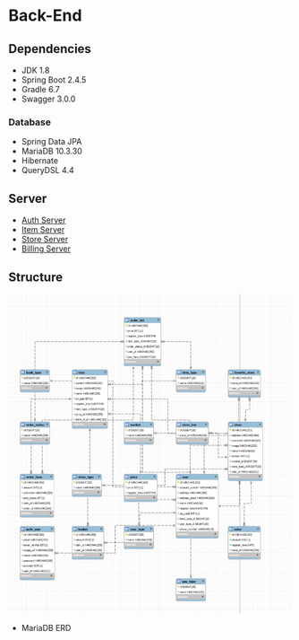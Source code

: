 # Back-End

## Dependencies
- JDK 1.8
- Spring Boot 2.4.5
- Gradle 6.7
- Swagger 3.0.0

### Database
- Spring Data JPA
- MariaDB 10.3.30
- Hibernate
- QueryDSL 4.4

## Server

- [Auth Server](./auth/README.md)
- [Item Server](./Item/README.md)
- [Store Server](./store/README.md)
- [Billing Server](./billing/README.md)

## Structure
![img_1.png](img_1.png)
- MariaDB ERD
